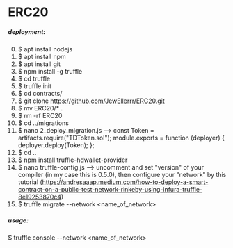 # ERC20

##### deployment:
0) $ apt install nodejs
1) $ apt install npm
2) $ apt install git
3) $ npm install -g truffle
4) $ cd truffle
5) $ truffle init
6) $ cd contracts/
7) $ git clone https://github.com/JewEllerrr/ERC20.git
8) $ mv ERC20/* .
9) $ rm -rf ERC20
10) $ cd ../migrations
11) $ nano 2_deploy_migration.js --> const Token = artifacts.require("TDToken.sol");
                                        module.exports = function (deployer) {
                                          deployer.deploy(Token);
                                        };
12) $ cd ..
13) $ npm install truffle-hdwallet-provider
14) $ nano truffle-config.js --> uncomment and set "version" of your compiler (in my case this is 0.5.0), then configure your "network" by this tutorial (https://andresaaap.medium.com/how-to-deploy-a-smart-contract-on-a-public-test-network-rinkeby-using-infura-truffle-8e19253870c4)
15) $ truffle migrate --network <name_of_network>


##### usage:
$ truffle console --network <name_of_network>
